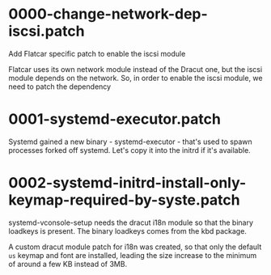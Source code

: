 0000-change-network-dep-iscsi.patch
===================================

Add Flatcar specific patch to enable the iscsi module

Flatcar uses its own network module instead of the Dracut one, but the
iscsi module depends on the network. So, in order to enable the iscsi
module, we need to patch the dependency

0001-systemd-executor.patch
===========================

Systemd gained a new binary - systemd-executor - that's used to spawn
processes forked off systemd. Let's copy it into the initrd if it's
available.

0002-systemd-initrd-install-only-keymap-required-by-syste.patch
===============================================================

systemd-vconsole-setup needs the dracut i18n module so that the binary
loadkeys is present. The binary loadkeys comes from the kbd package.

A custom dracut module patch for i18n was created, so that only the
default `us` keymap and font are installed, leading the size increase
to the minimum of around a few KB instead of 3MB.
